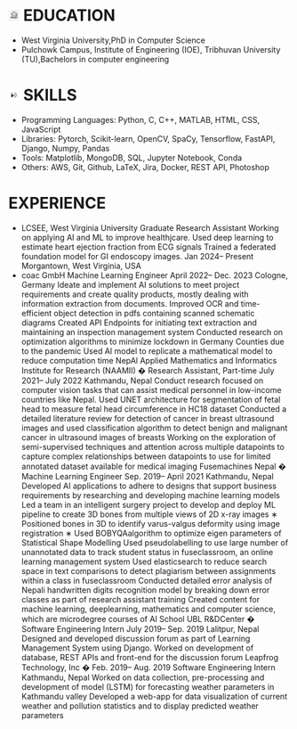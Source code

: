 

# <img src="asset/elogo.jpg" style="width:20px; height:20px;"> EDUCATION

 - West Virginia University,PhD in Computer Science
 - Pulchowk Campus, Institute of Engineering (IOE), Tribhuvan University (TU),Bachelors in computer engineering

# <img src="asset/skill.jpg" style="width:20px; height:20px;"> SKILLS
 - Programming Languages: Python, C, C++, MATLAB, HTML, CSS, JavaScript
 - Libraries: Pytorch, Scikit-learn, OpenCV, SpaCy, Tensorflow, FastAPI, Django, Numpy, Pandas
 - Tools: Matplotlib, MongoDB, SQL, Jupyter Notebook, Conda
 - Others: AWS, Git, Github, LaTeX, Jira, Docker, REST API, Photoshop

# EXPERIENCE
 - LCSEE, West Virginia University 
 Graduate Research Assistant
 Working on applying AI and ML to improve healthjcare.
 Used deep learning to estimate heart ejection fraction from ECG signals
 Trained a federated foundation model for GI endoscopy images.
 Jan 2024– Present
 Morgantown, West Virginia, USA
- coac GmbH 
 Machine Learning Engineer
 April 2022– Dec. 2023
 Cologne, Germany
 Ideate and implement AI solutions to meet project requirements and create quality products, mostly dealing with
 information extraction from documents.
 Improved OCR and time-efficient object detection in pdfs containing scanned schematic diagrams
 Created API Endpoints for initiating text extraction and maintaining an inspection management system
 Conducted research on optimization algorithms to minimize lockdown in Germany Counties due to the pandemic
 Used AI model to replicate a mathematical model to reduce computation time
 NepAl Applied Mathematics and Informatics Institute for Research (NAAMII) �
 Research Assistant, Part-time
 July 2021– July 2022
 Kathmandu, Nepal
 Conduct research focused on computer vision tasks that can assist medical personnel in low-income countries like Nepal.
 Used UNET architecture for segmentation of fetal head to measure fetal head circumference in HC18 dataset
 Conducted a detailed literature review for detection of cancer in breast ultrasound images and used classification
 algorithm to detect benign and malignant cancer in ultrasound images of breasts
 Working on the exploration of semi-supervised techniques and attention across multiple datapoints to capture
 complex relationships between datapoints to use for limited annotated dataset available for medical imaging
 Fusemachines Nepal �
 Machine Learning Engineer
 Sep. 2019– April 2021
 Kathmandu, Nepal
 Developed AI applications to adhere to designs that support business requirements by researching and developing
 machine learning models
 Led a team in an intelligent surgery project to develop and deploy ML pipeline to create 3D bones from multiple views
 of 2D x-ray images
 ∗ Positioned bones in 3D to identify varus-valgus deformity using image registration
 ∗ Used BOBYQAalgorithm to optimize eigen parameters of Statistical Shape Modelling
 Used pseudolabelling to use large number of unannotated data to track student status in fuseclassroom, an online
 learning management system
 Used elasticsearch to reduce search space in text comparisons to detect plagiarism between assignments within a
 class in fuseclassroom
 Conducted detailed error analysis of Nepali handwritten digits recognition model by breaking down error classes as
 part of research assistant training
 Created content for machine learning, deeplearning, mathematics and computer science, which are microdegree
 courses of AI School
 UBL R&DCenter �
 Software Engineering Intern
 July 2019– Sep. 2019
 Lalitpur, Nepal
 Designed and developed discussion forum as part of Learning Management System using Django.
 Worked on development of database, REST APIs and front-end for the discussion forum
 Leapfrog Technology, Inc �
 Feb. 2019– Aug. 2019
 Software Engineering Intern
 Kathmandu, Nepal
 Worked on data collection, pre-processing and development of model (LSTM) for forecasting weather parameters in
 Kathmandu valley
 Developed a web-app for data visualization of current weather and pollution statistics and to display predicted
 weather parameters
